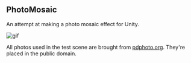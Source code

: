 ## PhotoMosaic

An attempt at making a photo mosaic effect for Unity.

![gif](http://38.media.tumblr.com/88e4e10dcd166087b80b091f280d391e/tumblr_nwdakkQPyO1qio469o1_400.gif)

All photos used in the test scene are brought from [pdphoto.org](http://pdphoto.org). They're placed in the public domain.

